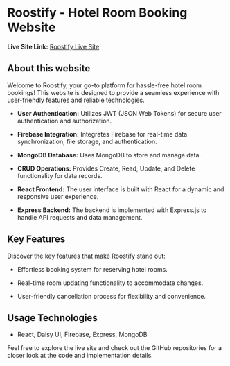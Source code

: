 # Roostify - Hotel Room Booking Website

**Live Site Link:** [Roostify Live Site](https://roostify-hotel.web.app/)

## About this website

Welcome to Roostify, your go-to platform for hassle-free hotel room bookings! This website is designed to provide a seamless experience with user-friendly features and reliable technologies.

- **User Authentication:** Utilizes JWT (JSON Web Tokens) for secure user authentication and authorization.
  
- **Firebase Integration:** Integrates Firebase for real-time data synchronization, file storage, and authentication.

- **MongoDB Database:** Uses MongoDB to store and manage data.

- **CRUD Operations:** Provides Create, Read, Update, and Delete functionality for data records.

- **React Frontend:** The user interface is built with React for a dynamic and responsive user experience.

- **Express Backend:** The backend is implemented with Express.js to handle API requests and data management.


## Key Features

Discover the key features that make Roostify stand out:

- Effortless booking system for reserving hotel rooms.

- Real-time room updating functionality to accommodate changes.

- User-friendly cancellation process for flexibility and convenience.

## Usage Technologies

- React, Daisy UI, Firebase, Express, MongoDB

Feel free to explore the live site and check out the GitHub repositories for a closer look at the code and implementation details.
